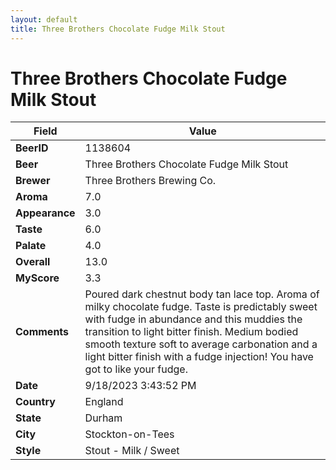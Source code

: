 ```yaml
---
layout: default
title: Three Brothers Chocolate Fudge Milk Stout
---
```


# Three Brothers Chocolate Fudge Milk Stout

| Field         | Value     |
|---------------|-----------|
| **BeerID** | 1138604 |
| **Beer** | Three Brothers Chocolate Fudge Milk Stout |
| **Brewer** | Three Brothers Brewing Co. |
| **Aroma** | 7.0 |
| **Appearance** | 3.0 |
| **Taste** | 6.0 |
| **Palate** | 4.0 |
| **Overall** | 13.0 |
| **MyScore** | 3.3 |
| **Comments** | Poured dark chestnut body tan lace top. Aroma of milky chocolate fudge. Taste is predictably sweet with fudge in abundance and this muddies the transition to light bitter finish. Medium bodied smooth texture soft to average carbonation and a light bitter finish with a fudge injection! You have got to like your fudge. |
| **Date** | 9/18/2023 3:43:52 PM |
| **Country** | England |
| **State** | Durham |
| **City** | Stockton-on-Tees |
| **Style** | Stout - Milk / Sweet |
